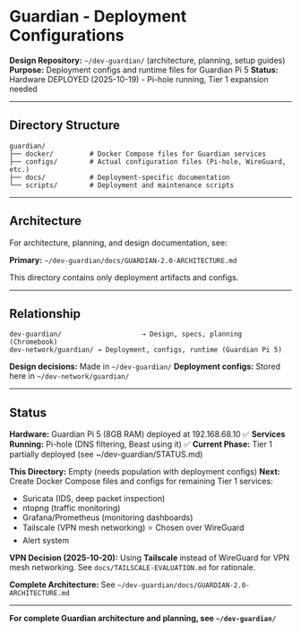 # Guardian - Deployment Configurations

**Design Repository:** `~/dev-guardian/` (architecture, planning, setup guides)
**Purpose:** Deployment configs and runtime files for Guardian Pi 5
**Status:** Hardware DEPLOYED (2025-10-19) - Pi-hole running, Tier 1 expansion needed

---

## Directory Structure

```
guardian/
├── docker/         # Docker Compose files for Guardian services
├── configs/        # Actual configuration files (Pi-hole, WireGuard, etc.)
├── docs/           # Deployment-specific documentation
└── scripts/        # Deployment and maintenance scripts
```

---

## Architecture

For architecture, planning, and design documentation, see:

**Primary:** `~/dev-guardian/docs/GUARDIAN-2.0-ARCHITECTURE.md`

This directory contains only deployment artifacts and configs.

---

## Relationship

```
dev-guardian/                    → Design, specs, planning (Chromebook)
dev-network/guardian/ → Deployment, configs, runtime (Guardian Pi 5)
```

**Design decisions:** Made in `~/dev-guardian/`
**Deployment configs:** Stored here in `~/dev-network/guardian/`

---

## Status

**Hardware:** Guardian Pi 5 (8GB RAM) deployed at 192.168.68.10 ✅
**Services Running:** Pi-hole (DNS filtering, Beast using it) ✅
**Current Phase:** Tier 1 partially deployed (see ~/dev-guardian/STATUS.md)

**This Directory:** Empty (needs population with deployment configs)
**Next:** Create Docker Compose files and configs for remaining Tier 1 services:
- Suricata (IDS, deep packet inspection)
- ntopng (traffic monitoring)
- Grafana/Prometheus (monitoring dashboards)
- Tailscale (VPN mesh networking) ⭐ Chosen over WireGuard
- Alert system

**VPN Decision (2025-10-20):** Using **Tailscale** instead of WireGuard for VPN mesh networking. See `docs/TAILSCALE-EVALUATION.md` for rationale.

**Complete Architecture:** See `~/dev-guardian/docs/GUARDIAN-2.0-ARCHITECTURE.md`

---

**For complete Guardian architecture and planning, see `~/dev-guardian/`**
